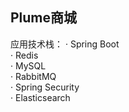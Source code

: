## Plume商城
应用技术栈：
· Spring Boot   
· Redis   
· MySQL   
· RabbitMQ  
· Spring Security  
· Elasticsearch  
